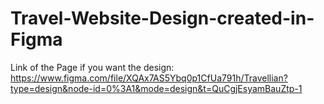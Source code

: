 # Travel-Website-Design-created-in-Figma

Link of the Page if you want the design: https://www.figma.com/file/XQAx7AS5Ybq0p1CfUa791h/Travellian?type=design&node-id=0%3A1&mode=design&t=QuCgjEsyamBauZtp-1
